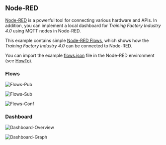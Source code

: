 ## Node-RED

[Node-RED](https://nodered.org/) is a powerful tool for connecting various hardware and APIs. In addition, you can implement a local dashboard for *Training Factory Industry 4.0* using MQTT nodes in Node-RED.

This example contains simple [Node-RED Flows](Node-RED/flows.json), which shows how the *Training Factory Industry 4.0* can be connected to Node-RED.

You can import the example [flows.json](https://fischertechnik.github.io/txt_training_factory/Node-RED/flows.json) file in the Node-RED environment (see [HowTo](https://nodered.org/docs/user-guide/editor/workspace/import-export)).

### Flows
![Flows-Pub](https://fischertechnik.github.io/txt_training_factory/Node-RED/flows-pub.png)

![Flows-Sub](https://fischertechnik.github.io/txt_training_factory/Node-RED/flows-sub.png)

![Flows-Conf](https://fischertechnik.github.io/txt_training_factory/Node-RED/flows-conf.png)

### Dashboard
![Dashboard-Overview](https://fischertechnik.github.io/txt_training_factory/Node-RED/dashboard-overview.png)

![Dashboard-Graph](https://fischertechnik.github.io/txt_training_factory/Node-RED/dashboard-graph.png)
